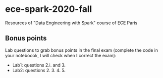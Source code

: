 # ece-spark-2020-fall

Resources of "Data Engineering with Spark" course of ECE Paris

## Bonus points

Lab questions to grab bonus points in the final exam (complete the code in your noteboook, I will check when I correct the exam):

- Lab1: questions 2.i. and 3.
- Lab2: questions 2. 3. 4. 5.
